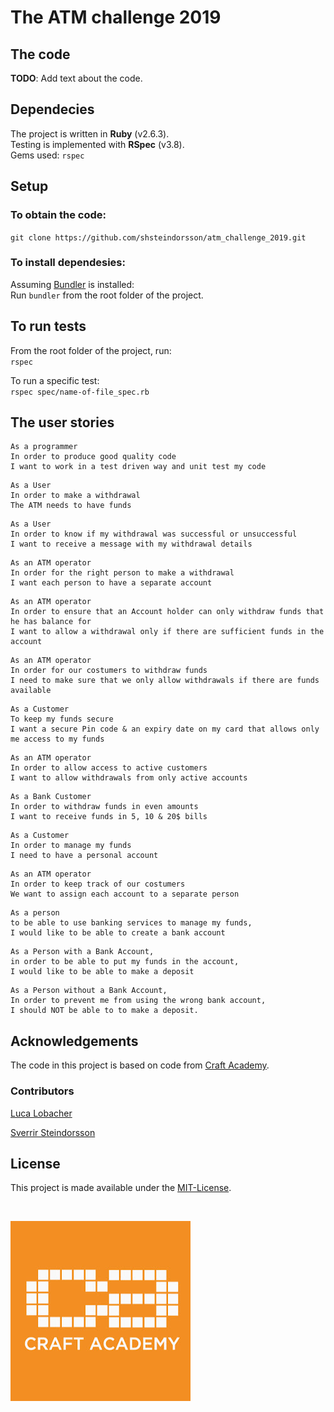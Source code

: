 The ATM challenge 2019
======================

## The code

**TODO**: Add text about the code.

## Dependecies
The project is written in **Ruby** (v2.6.3).  
Testing is implemented with **RSpec** (v3.8).  
Gems used: `rspec`

## Setup
### To obtain the code:  
`git clone https://github.com/shsteindorsson/atm_challenge_2019.git`  

### To install dependesies:
Assuming [Bundler](https://bundler.io/) is installed:  
Run  `bundler`  from the root folder of the project.

## To run tests
From the root folder of the project, run:  
`rspec`  

To run a specific test:  
`rspec spec/name-of-file_spec.rb`

## The user stories
```
As a programmer
In order to produce good quality code
I want to work in a test driven way and unit test my code
```
```
As a User       
In order to make a withdrawal      
The ATM needs to have funds
```
```
As a User
In order to know if my withdrawal was successful or unsuccessful
I want to receive a message with my withdrawal details
```
```
As an ATM operator
In order for the right person to make a withdrawal
I want each person to have a separate account
```
```
As an ATM operator
In order to ensure that an Account holder can only withdraw funds that he has balance for
I want to allow a withdrawal only if there are sufficient funds in the account
```
```
As an ATM operator
In order for our costumers to withdraw funds
I need to make sure that we only allow withdrawals if there are funds available
```
```
As a Customer              
To keep my funds secure             
I want a secure Pin code & an expiry date on my card that allows only me access to my funds
```
```
As an ATM operator             
In order to allow access to active customers             
I want to allow withdrawals from only active accounts
```
```
As a Bank Customer    
In order to withdraw funds in even amounts  
I want to receive funds in 5, 10 & 20$ bills
```
```
As a Customer
In order to manage my funds
I need to have a personal account
```
```
As an ATM operator      
In order to keep track of our costumers     
We want to assign each account to a separate person
```
```
As a person
to be able to use banking services to manage my funds,
I would like to be able to create a bank account
```
```
As a Person with a Bank Account,
in order to be able to put my funds in the account,
I would like to be able to make a deposit
```
```
As a Person without a Bank Account,
In order to prevent me from using the wrong bank account,
I should NOT be able to to make a deposit.
```

## Acknowledgements
The code in this project is based on code from [Craft Academy](https://craftacademy.se).  
### Contributors
[Luca Lobacher](https://github.com/lucamarial)  

[Sverrir Steindorsson](https://github.com/shsteindorsson)

## License
This project is made available under the [MIT-License](https://opensource.org/licenses/MIT).

<br>

![](https://raw.githubusercontent.com/shsteindorsson/shsteindorsson.github.io/master/images/craft.jpg)